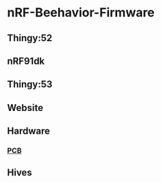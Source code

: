 # nRF-Beehavior-Firmware
## Thingy:52
## nRF91dk
## Thingy:53
## Website
## Hardware
### [PCB](C:\ncs\beehavior_20221116\nRF-Beehavior-Firmware\hardware\PCB_Hardware\README.md)
## Hives
